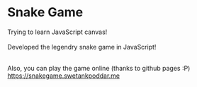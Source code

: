 # Snake Game
Trying to learn JavaScript canvas!
<br><br>
Developed the legendry snake game in JavaScript!
<br><br>

Also, you can play the game online (thanks to github pages :P) <a href="https://snakegame.swetankpoddar.me"> https://snakegame.swetankpoddar.me</a>
